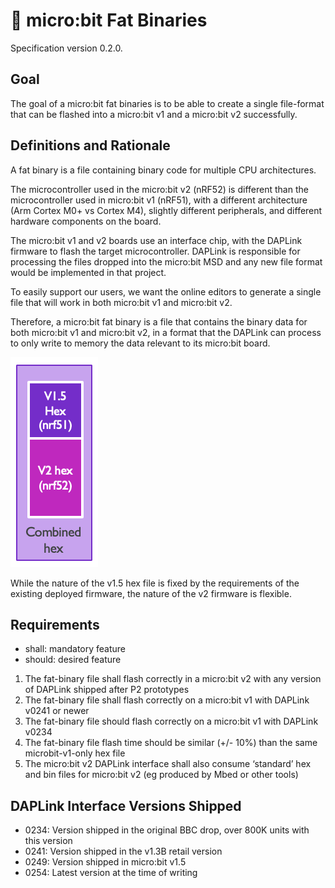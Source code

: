 # 🍔 micro:bit Fat Binaries

Specification version 0.2.0.

## Goal

The goal of a micro:bit fat binaries is to be able to create a single file-format that can be flashed into a micro:bit v1 and a micro:bit v2 successfully.

## Definitions and Rationale

A fat binary is a file containing binary code for multiple CPU architectures.

The microcontroller used in the micro:bit v2 (nRF52) is different than the microcontroller used in micro:bit v1 (nRF51), with a different architecture (Arm Cortex M0+ vs Cortex M4), slightly different peripherals, and different hardware components on the board.

The micro:bit v1 and v2 boards use an interface chip, with the DAPLink firmware to flash the target microcontroller. DAPLink is responsible for processing the files dropped into the micro:bit MSD and any new file format would be implemented in that project.

To easily support our users, we want the online editors to generate a single file that will work in both micro:bit v1 and micro:bit v2.

Therefore, a micro:bit fat binary is a file that contains the binary data for both micro:bit v1 and micro:bit v2, in a format that the DAPLink can process to only write to memory the data relevant to its micro:bit board.

![fat binary](img/fat-binary.png)

While the nature of the v1.5 hex file is fixed by the requirements of the existing deployed firmware, the nature of the v2 firmware is flexible.

## Requirements

- shall: mandatory feature
- should: desired feature

1. The fat-binary file shall flash correctly in a micro:bit v2 with any version of DAPLink shipped after P2 prototypes
2. The fat-binary file shall flash correctly on a micro:bit v1 with DAPLink v0241 or newer
3. The fat-binary file should flash correctly on a micro:bit v1 with DAPLink v0234
4. The fat-binary file flash time should be similar (+/- 10%) than the same microbit-v1-only hex file
5. The micro:bit v2 DAPLink interface shall also consume ‘standard’ hex and bin files for micro:bit v2 (eg produced by Mbed or other tools)

## DAPLink Interface Versions Shipped

- 0234: Version shipped in the original BBC drop, over 800K units with this version
- 0241: Version shipped in the v1.3B retail version
- 0249: Version shipped in micro:bit v1.5
- 0254: Latest version at the time of writing
